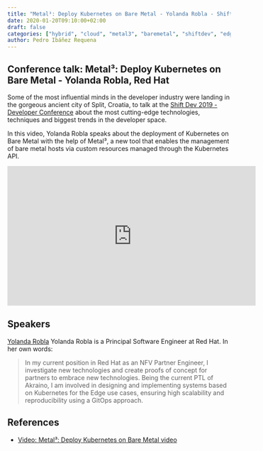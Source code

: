 ```yaml
---
title: "Metal³: Deploy Kubernetes on Bare Metal - Yolanda Robla - Shift Dev 2019"
date: 2020-01-20T09:10:00+02:00
draft: false
categories: ["hybrid", "cloud", "metal3", "baremetal", "shiftdev", "edge"]
author: Pedro Ibáñez Requena
---
```


## Conference talk: Metal³: Deploy Kubernetes on Bare Metal - Yolanda Robla, Red Hat

Some of the most influential minds in the developer industry were landing in the gorgeous ancient city of Split, Croatia, to talk at the [Shift Dev 2019 - Developer Conference](https://dev.shiftconf.co) about the most cutting-edge technologies, techniques and biggest trends in the developer space.

In this video, Yolanda Robla speaks about the deployment of Kubernetes on Bare Metal with the help of Metal³, a new tool that enables the management of bare metal hosts via custom resources managed through the Kubernetes API.

<iframe width="560" height="315" style="height: 315px" src="https://www.youtube.com/embed/iHlaimz48vg" frameborder="0" allow="accelerometer; autoplay; encrypted-media; gyroscope; picture-in-picture" allowfullscreen></iframe>

## Speakers

[Yolanda Robla](https://www.linkedin.com/in/yolanda-robla-2008158/) Yolanda Robla is a Principal Software Engineer at Red Hat. In her own words:

> In my current position in Red Hat as an NFV Partner Engineer, I investigate new technologies and create proofs of concept for partners to embrace new technologies. Being the current PTL of Akraino, I am involved in designing and implementing systems based on Kubernetes for the Edge use cases, ensuring high scalability and reproducibility using a GitOps approach.

## References

- [Video: Metal³: Deploy Kubernetes on Bare Metal video](https://www.youtube.com/watch?v=iHlaimz48vg&t=8s)
